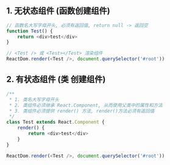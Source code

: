 ##

## 1. 无状态组件 (函数创建组件)

```javascript
// 函数名大写字母开头, 必须有返回值, return null -> 返回空
function Test() {
    return <div>test</div>
}

// <Test /> 或 <Test></Test> 渲染组件
ReactDom.render(<Test />, document.querySelector('#root'))
```

## 2. 有状态组件 (类 创建组件)

```javascript
/**
 * 1. 类名大写字母开头
 * 2. 类组件必须继承 React.Component, 从而使用父类中的属性和方法
 * 3. 类组件必须提供 render() 方法, render()方法必须有返回值
 */
class Test extends React.Component {
    render() {
        return <div>test</div>
    }
}

ReactDom.render(<Test />, document.querySelector('#root'))
```
